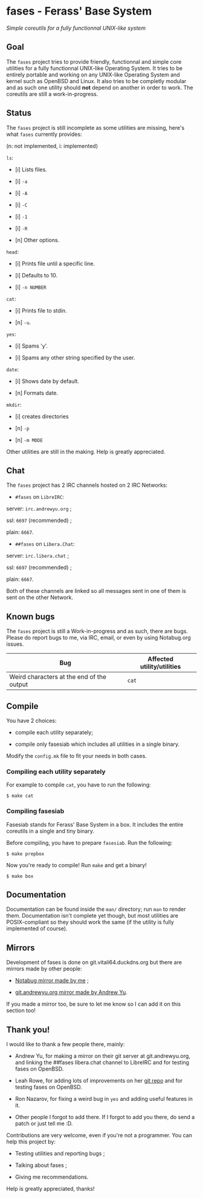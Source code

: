 # fases - Ferass' Base System

*Simple coreutils for a fully functionnal UNIX-like system*

## Goal

The `fases` project tries to provide friendly, functionnal and simple core 
utilities for a fully functionnal UNIX-like Operating System. It tries to 
be entirely portable and working on any UNIX-like Operating System and kernel 
such as OpenBSD and Linux. It also tries to be completly modular and as such 
one utility should **not** depend on another in order to work. The coreutils 
are still a work-in-progress.

## Status

The `fases` project is still incomplete as some utilities are missing, here's 
what `fases` currently provides:

(n: not implemented, i: implemented)

`ls`:

- [i] Lists files.

- [i] `-a`

- [i] `-A`

- [i] `-C`

- [i] `-1`

- [i] `-R`

- [n] Other options.

`head`:

- [i] Prints file until a specific line.

- [i] Defaults to 10.

- [i] `-n NUMBER`

`cat`:

- [i] Prints file to stdin.

- [n] `-u`. 

`yes`:

- [i] Spams 'y'.

- [i] Spams any other string specified by the user.

`date`:

- [i] Shows date by default.

- [n] Formats date.

`mkdir`:

- [i] creates directories

- [n] `-p`

- [n] `-m MODE`

Other utilities are still in the making. Help is greatly appreciated.

## Chat

The `fases` project has 2 IRC channels hosted on 2 IRC Networks:

- `#fases` on `LibreIRC`:

server: `irc.andrewyu.org` ;

ssl: `6697` (recommended) ;

plain: `6667`.

- `##fases` on `Libera.Chat`:

server: `irc.libera.chat` ;

ssl: `6697` (recommended) ;

plain: `6667`.

Both of these channels are linked so all messages sent in one of them 
is sent on the other Network.

## Known bugs

The `fases` project is still a Work-in-progress and as such, there are bugs.
Please do report bugs to me, via IRC, email, or even by using Notabug.org 
issues.

| Bug | Affected utility/utilities |
|-----|----------------------------|
| Weird characters at the end of the output | `cat` |

## Compile

You have 2 choices:

- compile each utility separately;

- compile only fasesiab which includes all utilities in a single binary.

Modify the `config.mk` file to fit your needs in both cases.

### Compiling each utility separately

For example to compile `cat`, you have to run the following:

	$ make cat

### Compiling fasesiab

Fasesiab stands for Ferass' Base System in a box. It includes the entire 
coreutils in a single and tiny binary.

Before compiling, you have to prepare `fasesiab`.
Run the following:

	$ make prepbox

Now you're ready to compile! Run `make` and get a binary!

	$ make box

## Documentation

Documentation can be found inside the `man/` directory; run `man` to render 
them. Documentation isn't complete yet though, but most utilities are 
POSIX-compliant so they should work the same (if the utility is fully 
implemented of course).

## Mirrors

Development of fases is done on git.vitali64.duckdns.org but there are 
mirrors made by other people:

- [Notabug mirror made by me](https://notabug.org/vitali64/fases) ;

- [git.andrewyu.org mirror made by 
Andrew Yu](git://git.andrewyu.org/fases.git).

If you made a mirror too, be sure to let me know so I can add it on this 
section too!

## Thank you!

I would like to thank a few people there, mainly:

- Andrew Yu, for making a mirror on their git server at git.andrewyu.org, and 
linking the ##fases libera.chat channel to LibreIRC and for testing fases on
OpenBSD.

- Leah Rowe, for adding lots of improvements on her 
[git repo](https://notabug.org/vimuser/fases) and for testing fases on OpenBSD.

- Ron Nazarov, for fixing a weird bug in `yes` and adding useful features in 
it.

- Other people I forgot to add there. If I forgot to add you there, do send 
a patch or just tell me :D.

Contributions are very welcome, even if you're not a programmer. You can help 
this project by:

- Testing utilities and reporting bugs ;

- Talking about fases ;

- Giving me recommendations.

Help is greatly appreciated, thanks!
